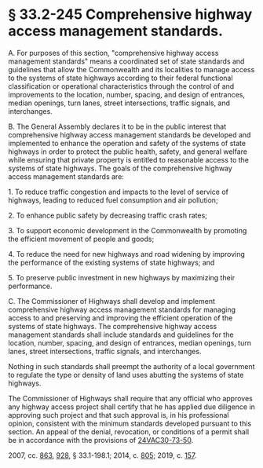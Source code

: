 # § 33.2-245 Comprehensive highway access management standards.

<p>A. For purposes of this section, "comprehensive highway access management standards" means a coordinated set of state standards and guidelines that allow the Commonwealth and its localities to manage access to the systems of state highways according to their federal functional classification or operational characteristics through the control of and improvements to the location, number, spacing, and design of entrances, median openings, turn lanes, street intersections, traffic signals, and interchanges.</p><p>B. The General Assembly declares it to be in the public interest that comprehensive highway access management standards be developed and implemented to enhance the operation and safety of the systems of state highways in order to protect the public health, safety, and general welfare while ensuring that private property is entitled to reasonable access to the systems of state highways. The goals of the comprehensive highway access management standards are:</p><p>1. To reduce traffic congestion and impacts to the level of service of highways, leading to reduced fuel consumption and air pollution;</p><p>2. To enhance public safety by decreasing traffic crash rates;</p><p>3. To support economic development in the Commonwealth by promoting the efficient movement of people and goods;</p><p>4. To reduce the need for new highways and road widening by improving the performance of the existing systems of state highways; and</p><p>5. To preserve public investment in new highways by maximizing their performance.</p><p>C. The Commissioner of Highways shall develop and implement comprehensive highway access management standards for managing access to and preserving and improving the efficient operation of the systems of state highways. The comprehensive highway access management standards shall include standards and guidelines for the location, number, spacing, and design of entrances, median openings, turn lanes, street intersections, traffic signals, and interchanges.</p><p>Nothing in such standards shall preempt the authority of a local government to regulate the type or density of land uses abutting the systems of state highways.</p><p>The Commissioner of Highways shall require that any official who approves any highway access project shall certify that he has applied due diligence in approving such project and that such approval is, in his professional opinion, consistent with the minimum standards developed pursuant to this section. An appeal of the denial, revocation, or conditions of a permit shall be in accordance with the provisions of <a href='/admincode/24VAC30-73-50/'>24VAC30-73-50</a>.</p><p>2007, cc. <a href='http://lis.virginia.gov/cgi-bin/legp604.exe?071+ful+CHAP0863'>863</a>, <a href='http://lis.virginia.gov/cgi-bin/legp604.exe?071+ful+CHAP0928'>928</a>, § 33.1-198.1; 2014, c. <a href='http://lis.virginia.gov/cgi-bin/legp604.exe?141+ful+CHAP0805'>805</a>; 2019, c. <a href='http://lis.virginia.gov/cgi-bin/legp604.exe?191+ful+CHAP0157'>157</a>.</p>